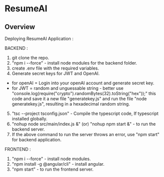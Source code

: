 # ResumeAI

## Overview

Deploying ResumeAI Application :

BACKEND :
1. git clone the repo.
2. "npm i --force" - install node modules for the backend folder. 
3. create .env file with the required variables.
4. Generate secret keys for JWT and OpenAI.
  - for openAI = Login into your openAI account and generate secret key.
  - for JWT = random and unguessable string - better use "console.log(require("crypto").randomBytes(32).toString("hex"));" this code and save it a new file "generatekey.js" and run the file "node generatekey.js", resulting in a hexadecimal random string.
5. "tsc --project tsconfig.json" - Compile the typescript code, If typescript installed globally.
6. "nohup node src/main/index.js &"  (or)  "nohup npm start &" - to run the backend server.
7. If the above command to run the server throws an error, use "npm start" for backend application.

FRONTEND :
1. "npm i --force" - install node modules.
2. "npm install -g @angular/cli" - install angular.
3. "npm start" - to run the frontend server.
